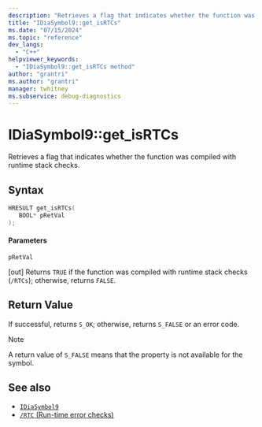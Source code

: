 ```yaml
---
description: "Retrieves a flag that indicates whether the function was compiled with runtime stack checks."
title: "IDiaSymbol9::get_isRTCs"
ms.date: "07/15/2024"
ms.topic: "reference"
dev_langs:
  - "C++"
helpviewer_keywords:
  - "IDiaSymbol9::get_isRTCs method"
author: "grantri"
ms.author: "grantri"
manager: twhitney
ms.subservice: debug-diagnostics
---
```

# IDiaSymbol9::get_isRTCs

Retrieves a flag that indicates whether the function was compiled with runtime stack checks.

## Syntax

```C++
HRESULT get_isRTCs(
   BOOL* pRetVal
);
```

#### Parameters

 `pRetVal`

[out] Returns `TRUE` if the function was compiled with runtime stack checks (`/RTCs`); otherwise, returns `FALSE`.

## Return Value

 If successful, returns `S_OK`; otherwise, returns `S_FALSE` or an error code.

> [!NOTE]
> A return value of `S_FALSE` means that the property is not available for the symbol.

## See also

- [`IDiaSymbol9`](../../debugger/debug-interface-access/idiasymbol9.md)
- [`/RTC` (Run-time error checks)](/cpp/build/reference/rtc-run-time-error-checks)
